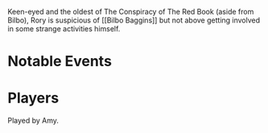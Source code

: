 ---
---

Keen-eyed and the oldest of The Conspiracy of The Red Book (aside from Bilbo), Rory is suspicious of [[Bilbo Baggins]] but not above getting involved in some strange activities himself.

# Notable Events

# Players
Played by Amy.